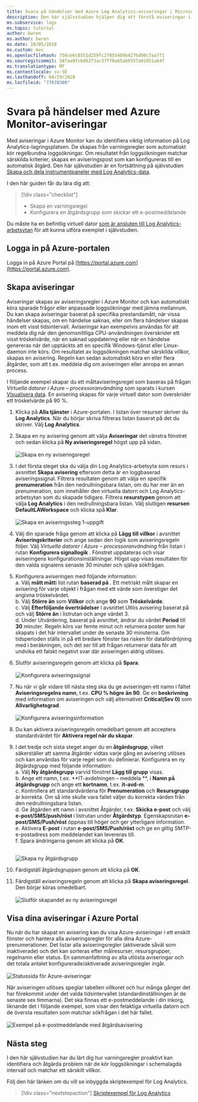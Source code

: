 ```yaml
---
title: Svara på händelser med Azure Log Analytics-aviseringar | Microsoft Docs
description: Den här självstudien hjälper dig att förstå aviseringar i Log Analytics som visar viktig information på din arbetsyta. Du kan få tidiga meddelanden om problem eller anropa åtgärder om du vill försöka åtgärda dem.
ms.subservice: logs
ms.topic: tutorial
author: bwren
ms.author: bwren
ms.date: 10/05/2018
ms.custom: mvc
ms.openlocfilehash: 756ce6c8551d259fc27855489b4276d90c7aa771
ms.sourcegitcommit: 58faa9fcbd62f3ac37ff0a65ab9357a01051a64f
ms.translationtype: MT
ms.contentlocale: sv-SE
ms.lasthandoff: 04/29/2020
ms.locfileid: "77670380"
---
```

# <a name="respond-to-events-with-azure-monitor-alerts"></a>Svara på händelser med Azure Monitor-aviseringar
Med aviseringar i Azure Monitor kan du identifiera viktig information på Log Analytics-lagringsplatsen. De skapas från varningsregler som automatiskt kör regelbundna loggsökningar. Om resultatet från loggsökningen matchar särskilda kriterier, skapas en aviseringspost som kan konfigureras till en automatisk åtgärd.  Den här självstudien är en fortsättning på självstudien [Skapa och dela instrumentpaneler med Log Analytics-data](tutorial-logs-dashboards.md).   

I den här guiden får du lära dig att:

> [!div class="checklist"]
> * Skapa en varningsregel
> * Konfigurera en åtgärdsgrupp som skickar ett e-postmeddelande

Du måste ha en befintlig virtuell dator [som är ansluten till Log Analytics-arbetsytan](../../azure-monitor/learn/quick-collect-azurevm.md) för att kunna utföra exemplet i självstudien.  

## <a name="sign-in-to-azure-portal"></a>Logga in på Azure-portalen
Logga in på Azure Portal på [https://portal.azure.com](https://portal.azure.com). 

## <a name="create-alerts"></a>Skapa aviseringar
Aviseringar skapas av aviseringsregler i Azure Monitor och kan automatiskt köra sparade frågor eller anpassade loggsökningar med jämna mellanrum.  Du kan skapa aviseringar baserat på specifika prestandamått, när vissa händelser skapas, om en händelse saknas, eller om flera händelser skapas inom ett visst tidsintervall.  Aviseringar kan exempelvis användas för att meddela dig när den genomsnittliga CPU-användningen överskrider ett visst tröskelvärde, när en saknad uppdatering eller när en händelse genereras när det upptäckts att en specifik Windows-tjänst eller Linux-daemon inte körs.  Om resultatet av loggsökningen matchar särskilda villkor, skapas en avisering. Regeln kan sedan automatiskt köra en eller flera åtgärder, som att t.ex. meddela dig om aviseringen eller anropa en annan process. 

I följande exempel skapar du ett måttaviseringsregel som baseras på frågan *Virtuella datorer i Azure – processoranvändning* som sparats i kursen [Visualisera data](tutorial-logs-dashboards.md).  En avisering skapas för varje virtuell dator som överskrider ett tröskelvärde på 90 %.  

1. Klicka på **Alla tjänster** i Azure-portalen. I listan över resurser skriver du **Log Analytics**. När du börjar skriva filtreras listan baserat på det du skriver. Välj **Log Analytics**.
2. Skapa en ny avisering genom att välja **Aviseringar** det vänstra fönstret och sedan klicka på **Ny aviseringsregel** högst upp på sidan.<br><br> ![Skapa en ny aviseringsregel](./media/tutorial-response/alert-rule-02.png)<br>
3. I det första steget ska du välja din Log Analytics-arbetsyta som resurs i avsnittet **Skapa avisering** eftersom detta är en loggbaserad aviseringssignal.  Filtrera resultaten genom att välja en specifik **prenumeration** från den nedrullningsbara listan, om du har mer än en prenumeration, som innehåller den virtuella datorn och Log Analytics-arbetsytan som du skapade tidigare.  Filtrera **resurstypen** genom att välja **Log Analytics** i den nedrullningsbara listan.  Välj slutligen **resursen** **DefaultLAWorkspace** och klicka spå **Klar**.<br><br> ![Skapa en aviseringssteg 1-uppgift](./media/tutorial-response/alert-rule-03.png)<br>
4. Välj din sparade fråga genom att klicka på **Lägg till villkor** i avsnittet **Aviseringskriterier** och ange sedan den logik som aviseringsregeln följer.  Välj *Virtuella datorer i Azure – processoranvändning* från listan i rutan **Konfigurera signallogik** .  Fönstret uppdateras och visar aviseringens konfigurationsinställningar.  Högst upp visas resultaten för den valda signalens senaste 30 minuter och själva sökfrågan.  
5. Konfigurera aviseringen med följande information:  
   a. Välj **mått mått**i list rutan **baserad på** .  Ett metriskt mått skapar en avisering för varje objekt i frågan med ett värde som överstiger det angivna tröskelvärdet.  
   b. Välj **Större än** som **Villkor** och ange **90** som **Tröskelvärde**.  
   c. Välj **Efterföljande överträdelser** i avsnittet Utlös avisering baserat på och välj **Större än** i listrutan och ange värdet 3.  
   d. Under Utvärdering, baserat på avsnittet, ändrar du värdet **Period** till **30** minuter. Regeln körs var femte minut och returnera poster som har skapats i det här intervallet under de senaste 30 minuterna.  Om tidsperioden ställs in på ett bredare fönster tas risken för datafördröjning med i beräkningen, och det ser till att frågan returnerar data för att undvika ett falskt negativt svar där aviseringen aldrig utlöses.  
6. Slutför aviseringsregeln genom att klicka på **Spara**.<br><br> ![Konfigurera aviseringssignal](./media/tutorial-response/alert-signal-logic-02.png)<br> 
7. Nu när vi går vidare till nästa steg ska du ge aviseringen ett namn i fältet **Aviseringsregelns namn**, t.ex. **CPU % högre än 90**.  Ge en **beskrivning** med information om aviseringen och välj alternativet **Critical(Sev 0)** som **Allvarlighetsgrad**.<br><br> ![Konfigurera aviseringsinformation](./media/tutorial-response/alert-signal-logic-04.png)<br>
8. Du kan aktivera aviseringsregeln omedelbart genom att acceptera standardvärdet för **Aktivera regel när du skapar**.
9. I det tredje och sista steget anger du en **åtgärdsgrupp**, vilket säkerställer att samma åtgärder vidtas varje gång en avisering utlöses och kan användas för varje regel som du definierar.  Konfigurera en ny åtgärdsgrupp med följande information:  
   a. Välj **Ny åtgärdsgrupp** varvid fönstret **Lägg till grupp** visas.  
   b. Ange ett namn, t.ex. **IT-avdelningen – meddela **, i **Namn på åtgärdsgrupp** och ange ett **kortnamn**, t.ex. **it-avd-m**.  
   c. Kontrollera att standardvärdena för **Prenumeration** och **Resursgrupp** är korrekta. Om så inte skulle vara fallet väljer du korrekta värden från den nedrullningsbara listan.   
   d. Ge åtgärden ett namn i avsnittet Åtgärder, t.ex. **Skicka e-post** och välj **e-post/SMS/push/röst** i listrutan under **Åtgärdstyp**. Egenskapsrutan **e-post/SMS/Push/röst** öppnas till höger och ger ytterligare information.  
   e. Aktivera **E-post** i rutan **e-post/SMS/Push/röst** och ge en giltig SMTP-e-postadress som meddelandet kan levereras till.  
   f. Spara ändringarna genom att klicka på **OK**.<br><br> 

    ![Skapa ny åtgärdsgrupp](./media/tutorial-response/action-group-properties-01.png)

10. Färdigställ åtgärdsgruppen genom att klicka på **OK**. 
11. Färdigställ aviseringsregeln genom att klicka på **Skapa aviseringsregel**. Den börjar köras omedelbart.<br><br> ![Slutför skapandet av ny aviseringsregel](./media/tutorial-response/alert-rule-01.png)<br> 

## <a name="view-your-alerts-in-azure-portal"></a>Visa dina aviseringar i Azure Portal
Nu när du har skapat en avisering kan du visa Azure-aviseringar i ett enskilt fönster och hantera alla aviseringsregler för alla dina Azure-prenumerationer. Det listar alla aviseringsregler (aktiverade såväl som inaktiverade) och det kan sorteras efter målresurser, resursgrupper, regelnamn eller status. En sammanfattning av alla utlösta aviseringar och det totala antalet konfigurerade/aktiverade aviseringsregler ingår.<br><br> ![Statussida för Azure-aviseringar](./media/tutorial-response/azure-alerts-02.png)  

När aviseringen utlöses speglar tabellen villkoret och hur många gånger det har förekommit under det valda tidsintervallet (standardinställningen är de senaste sex timmarna).  Det ska finnas ett e-postmeddelande i din inkorg, liknande det i följande exempel, som visar den felaktiga virtuella datorn och de översta resultaten som matchar sökfrågan i det här fallet.<br><br> ![Exempel på e-postmeddelande med åtgärdsavisering](./media/tutorial-response/azure-alert-email-notification-01.png)

## <a name="next-steps"></a>Nästa steg
I den här självstudien har du lärt dig hur varningsregler proaktivt kan identifiera och åtgärda problem när de kör loggsökningar i schemalagda intervall och matchar ett särskilt villkor.

Följ den här länken om du vill se inbyggda skriptexempel för Log Analytics.  

> [!div class="nextstepaction"]
> [Skriptexempel för Log Analytics](../../azure-monitor/platform/powershell-samples.md)
